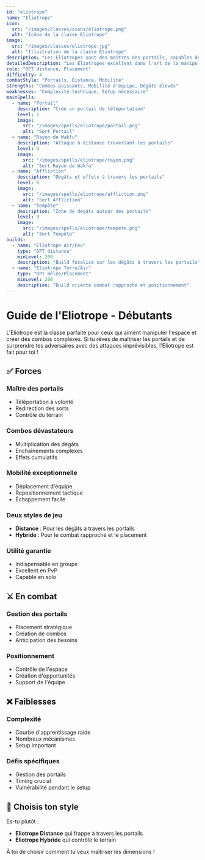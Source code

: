 ```yaml
---
id: "eliotrope"
name: "Eliotrope"
icon:
  src: "/images/classes/icons/eliotrope.png"
  alt: "Icône de la classe Eliotrope"
image:
  src: "/images/classes/eliotrope.jpg"
  alt: "Illustration de la classe Eliotrope"
description: "Les Eliotropes sont des maîtres des portails, capables de manipuler l'espace pour se déplacer et attaquer."
detailedDescription: "Les Eliotropes excellent dans l'art de la manipulation spatiale. En créant des portails, ils peuvent non seulement se déplacer stratégiquement sur le champ de bataille, mais aussi multiplier leurs attaques en les faisant rebondir entre les portails. Cette maîtrise unique de l'espace en fait des combattants aussi imprévisibles que redoutables."
role: "DPT distance, Placement"
difficulty: 4
combatStyle: "Portails, Distance, Mobilité"
strengths: "Combos puissants, Mobilité d'équipe, Dégâts élevés"
weaknesses: "Complexité technique, Setup nécessaire"
mainSpells:
  - name: "Portail"
    description: "Crée un portail de téléportation"
    level: 1
    image:
      src: "/images/spells/eliotrope/portail.png"
      alt: "Sort Portail"
  - name: "Rayon de Wakfu"
    description: "Attaque à distance traversant les portails"
    level: 3
    image:
      src: "/images/spells/eliotrope/rayon.png"
      alt: "Sort Rayon de Wakfu"
  - name: "Affliction"
    description: "Dégâts et effets à travers les portails"
    level: 6
    image:
      src: "/images/spells/eliotrope/affliction.png"
      alt: "Sort Affliction"
  - name: "Tempête"
    description: "Zone de dégâts autour des portails"
    level: 9
    image:
      src: "/images/spells/eliotrope/tempete.png"
      alt: "Sort Tempête"
builds:
  - name: "Eliotrope Air/Feu"
    type: "DPT distance"
    minLevel: 200
    description: "Build focalisé sur les dégâts à travers les portails"
  - name: "Eliotrope Terre/Air"
    type: "DPT mêlée/Placement"
    minLevel: 200
    description: "Build orienté combat rapproché et positionnement"
---
```


# Guide de l'Eliotrope - Débutants

L'Eliotrope est la classe parfaite pour ceux qui aiment manipuler l'espace et créer des combos complexes. Si tu rêves de maîtriser les portails et de surprendre tes adversaires avec des attaques imprévisibles, l'Eliotrope est fait pour toi !

## ✅ Forces

### Maître des portails
- Téléportation à volonté
- Redirection des sorts
- Contrôle du terrain

### Combos dévastateurs
- Multiplication des dégâts
- Enchaînements complexes
- Effets cumulatifs

### Mobilité exceptionnelle
- Déplacement d'équipe
- Repositionnement tactique
- Échappement facile

### Deux styles de jeu
- **Distance** : Pour les dégâts à travers les portails
- **Hybride** : Pour le combat rapproché et le placement

### Utilité garantie
- Indispensable en groupe
- Excellent en PvP
- Capable en solo

## ⚔️ En combat

### Gestion des portails
- Placement stratégique
- Création de combos
- Anticipation des besoins

### Positionnement
- Contrôle de l'espace
- Création d'opportunités
- Support de l'équipe

## ❌ Faiblesses

### Complexité
- Courbe d'apprentissage raide
- Nombreux mécanismes
- Setup important

### Défis spécifiques
- Gestion des portails
- Timing crucial
- Vulnérabilité pendant le setup

## 🤔 Choisis ton style

Es-tu plutôt :
- **Eliotrope Distance** qui frappe à travers les portails
- **Eliotrope Hybride** qui contrôle le terrain

À toi de choisir comment tu veux maîtriser les dimensions ! 